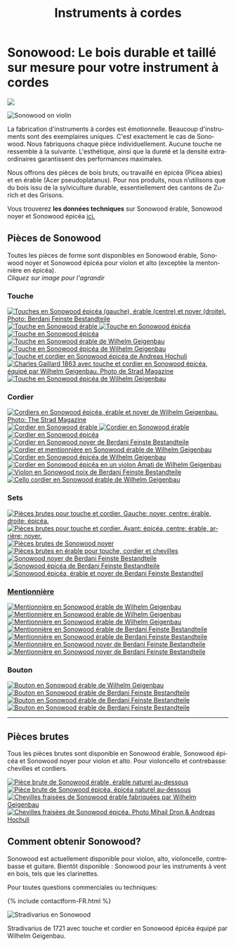 ﻿---
lang: fr
title: 'Instruments à cordes'
order: 1
---

<div class="full-width-kenburns">
<div class="wrap-bg-image">

# Sonowood: Le bois durable et taillé sur mesure pour votre instrument à cordes

![](/assets/images/arrow-d-white.svg)

</div>
<img srcset="/assets/images/strings/sonowood_fingerboard_spruce_gaillard.JPG"
     src="/assets/images/strings/sonowood_fingerboard_spruce_gaillard.JPG" alt="Sonowood on violin">
</div>

<div class="full-width-grey">
<div class="wrap">

La fabrication d'instruments à cordes est émotionnelle. Beaucoup d'instruments sont des exemplaires uniques. C'est exactement le cas de Sonowood. Nous fabriquons chaque pièce individuellement. Aucune touche ne ressemble à la suivante. L'esthétique, ainsi que la dureté et la densité extraordinaires garantissent des performances maximales.

Nous offrons des pièces de bois bruts, ou travaillé en épicéa (Picea abies) et en érable (Acer pseudoplatanus). Pour nos produits, nous n’utilisons que du bois issu de la sylviculture durable, essentiellement des cantons de Zurich et des Grisons.

Vous trouverez **les données techniques** sur Sonowood érable, Sonowood noyer et Sonowood épicéa <a href="/fr/sonowood/#technicaldata">ici.</a>

</div>
</div>

<div class="full-width">
<div class="wrap">

## Pièces de Sonowood

Toutes les pièces de forme sont disponibles en Sonowood érable, Sonowood noyer et Sonowood épicéa pour violon et alto (exceptée la mentonnière en épicéa). <br/>
*Cliquez sur image pour l'agrandir*

### Touche

<div class="picturegallery">
  <a href="/assets/images/strings/sonowood_fingerboard_overview.JPG">
    <img src="/assets/images/strings/sonowood_fingerboard_overview_thumb.jpg" alt="Touches en Sonowood épicéa (gauche), érable (centre) et noyer (droite). Photo: Berdani Feinste Bestandteile">
  </a>  
  <a href="/assets/images/strings/sonowood_fingerboard_maple2.jpg">
    <img src="/assets/images/strings/sonowood_fingerboard_maple2_thumb.jpg" alt="Touche en Sonowood érable">
  </a>
  <a href="/assets/images/strings/sonowood_fingerboard_spruce4.jpg">
    <img src="/assets/images/strings/sonowood_fingerboard_spruce4_thumb.jpg" alt="Touche en Sonowood épicéa">
  </a>
  <a href="/assets/images/strings/sonowood_fingerboard_spruce3.jpg">
    <img src="/assets/images/strings/sonowood_fingerboard_spruce3_thumb.jpg" alt="Touche en Sonowood épicéa">
  </a>
  <a href="/assets/images/strings/sonowood_fingerboard_maple1.jpg">
    <img src="/assets/images/strings/sonowood_fingerboard_maple1_thumb.jpg" alt="Touche en Sonowood érable de Wilhelm Geigenbau">
  </a>
  <a href="/assets/images/strings/sonowood_fingerboard_spruce1.jpg">
    <img src="/assets/images/strings/sonowood_fingerboard_spruce1_thumb.jpg" alt="Touche en Sonowood épicéa de Wilhelm Geigenbau">
  </a>
  <a href="/assets/images/strings/sonowood_fingerboard_spruce_andreas_hochuli.jpg">
    <img src="/assets/images/strings/sonowood_fingerboard_spruce_andreas_hochuli_thumb.jpg" alt="Touche et cordier en Sonowood épicéa de Andreas Hochuli">
  </a>
  <a href="/assets/images/strings/sonowood_fingerboard_spruce_gaillard.JPG">
    <img src="/assets/images/strings/sonowood_fingerboard_spruce_gaillard_thumb.jpg" alt="Charles Gaillard 1863 avec touche et cordier en Sonowood épicéa, équipé par Wilhelm Geigenbau. Photo de Strad Magazine">
  </a>
  <a href="/assets/images/strings/sonowood_fingerboard_spruce_wilhelm.jpg">
    <img src="/assets/images/strings/sonowood_fingerboard_spruce_wilhelm_thumb.jpg" alt="Touche en Sonowood épicéa de Wilhelm Geigenbau">
  </a>
</div>

### Cordier

<div class="picturegallery">
  <a href="/assets/images/strings/sonowood_tailpiece_wilhelm.JPG">
    <img src="/assets/images/strings/sonowood_tailpiece_wilhelm_thumb.jpg" alt="Cordiers en Sonowood épicéa, érable et noyer de Wilhelm Geigenbau. Photo: The Strad Magazine">
  </a>  
  <a href="/assets/images/strings/sonowood_tailpiece_maple2.jpg">
    <img src="/assets/images/strings/sonowood_tailpiece_maple2_thumb.jpg" alt="Cordier en Sonowood érable">
  </a>
  <a href="/assets/images/strings/sonowood_tailpiece_maple4.jpg">
    <img src="/assets/images/strings/sonowood_tailpiece_maple4_thumb.jpg" alt="Cordier en Sonowood érable">
  </a>
  <a href="/assets/images/strings/sonowood_tailpiece_spruce2.jpg">
    <img src="/assets/images/strings/sonowood_tailpiece_spruce2_thumb.jpg" alt="Cordier en Sonowood épicéa">
  </a>  
  <a href="/assets/images/strings/sonowood_tailpiece_walnut_berdani2.JPG">
    <img src="/assets/images/strings/sonowood_tailpiece_walnut_berdani2_thumb.jpg" alt="Cordier en Sonowood noyer de Berdani Feinste Bestandteile">
  </a>
  <a href="/assets/images/strings/sonowood_tailpiece_maple1.jpg">
    <img src="/assets/images/strings/sonowood_tailpiece_maple1_thumb.jpg" alt="Cordier et mentionnière en Sonowood érable de Wilhelm Geigenbau">
  </a>
  <a href="/assets/images/strings/sonowood_tailpiece_spruce1.jpg">
    <img src="/assets/images/strings/sonowood_tailpiece_spruce1_thumb.jpg" alt="Cordier en Sonowood épicéa de Wilhelm Geigenbau">
  </a>
  <a href="/assets/images/strings/sonowood_tailpiece_spruce_amati.jpg">
    <img src="/assets/images/strings/sonowood_tailpiece_spruce_amati_thumb.jpg" alt="Cordier en Sonowood épicéa en un violon Amati de Wilhelm Geigenbau">
  </a>
  <a href="/assets/images/strings/sonowood_strings_berdani.JPG">
    <img src="/assets/images/strings/sonowood_strings_berdani_thumb.jpg" alt="Violon en Sonowood noix de Berdani Feinste Bestandteile">
  </a>
  <a href="/assets/images/strings/sonowood_tailpiece_maple_cello.JPG">
    <img src="/assets/images/strings/sonowood_tailpiece_maple_cello_thumb.jpg" alt="Cello cordier en Sonowood érable de Wilhelm Geigenbau">
  </a>   
</div>

### Sets

<div class="picturegallery">
  <a href="/assets/images/strings/sonowood_strings_set1.jpg">
    <img src="/assets/images/strings/sonowood_strings_set1_thumb.jpg" alt="Pièces brutes pour touche et cordier. Gauche: noyer, centre: érable, droite: épicéa.">
  </a>
  <a href="/assets/images/strings/sonowood_strings_set2.jpg">
    <img src="/assets/images/strings/sonowood_strings_set2_thumb.jpg" alt="Pièces brutes pour touche et cordier. Avant: épicéa, centre: érable, arrière: noyer.">
  </a>
  <a href="/assets/images/strings/sonowood_strings_set3.jpg">
    <img src="/assets/images/strings/sonowood_strings_set3_thumb.jpg" alt="Pièces brutes de Sonowood noyer">
  </a>
  <a href="/assets/images/strings/sonowood_strings_set4.jpg">
    <img src="/assets/images/strings/sonowood_strings_set4_thumb.jpg" alt="Pièces brutes en érable pour touche, cordier et chevilles">
  </a>
  <a href="/assets/images/strings/sonowood_strings_set5.JPG">
    <img src="/assets/images/strings/sonowood_strings_set5_thumb.jpg" alt="Sonowood noyer de Berdani Feinste Bestandteile">
  </a>
  <a href="/assets/images/strings/sonowood_strings_berdani.JPG">
    <img src="/assets/images/strings/sonowood_strings_berdani_thumb.jpg" alt="Sonowood épicéa de Berdani Feinste Bestandteile">
  </a>
  <a href="/assets/images/strings/sonowood_strings_berdani21.jpg">
    <img src="/assets/images/strings/sonowood_strings_berdani21_thumb.jpg" alt="Sonowood épicéa, érable et noyer de Berdani Feinste Bestandteil">
</div>

### Mentionnière

<div class="picturegallery">
  <a href="/assets/images/strings/sonowood_chinrest_maple1.jpg">
  <img src="/assets/images/strings/sonowood_chinrest_maple1_thumb.jpg" alt="Mentionnière en Sonowood érable de Wilhelm Geigenbau">
  </a>
  <a href="/assets/images/strings/sonowood_chinrest_maple2.jpg">
    <img src="/assets/images/strings/sonowood_chinrest_maple2_thumb.jpg" alt="Mentionnière en Sonowood érable de Wilhelm Geigenbau">
  </a>
  <a href="/assets/images/strings/sonowood_chinrest_maple3.jpg">
    <img src="/assets/images/strings/sonowood_chinrest_maple3_thumb.jpg" alt="Mentionnière en Sonowood érable de Wilhelm Geigenbau">
  </a>
  <a href="/assets/images/strings/sonowood_chinrest_maple4.jpg">
    <img src="/assets/images/strings/sonowood_chinrest_maple4_thumb.jpg" alt="Mentionnière en Sonowood érable de Berdani Feinste Bestandteile">
  </a>
  <a href="/assets/images/strings/sonowood_chinrest_maple5.jpg">
    <img src="/assets/images/strings/sonowood_chinrest_maple5_thumb.jpg" alt="Mentionnière en Sonowood érable de Berdani Feinste Bestandteile">
  </a>
  <a href="/assets/images/strings/sonowood_chinrest_walnut_berdani1.JPG">
    <img src="/assets/images/strings/sonowood_chinrest_walnut_berdani1_thumb.jpg" alt="Mentionnière en Sonowood noyer de Berdani Feinste Bestandteile">
  </a>
  <a href="/assets/images/strings/sonowood_chinrest_walnut_berdani2.JPG">
    <img src="/assets/images/strings/sonowood_chinrest_walnut_berdani2_thumb.jpg" alt="Mentionnière en Sonowood noyer de Berdani Feinste Bestandteile">
  </a>
</div>

### Bouton

<div class="picturegallery">
  <a href="/assets/images/strings/sonowood_endbutton_maple1.jpg">
    <img src="/assets/images/strings/sonowood_endbutton_maple1_thumb.jpg" alt="Bouton en Sonowood érable de Wilhelm Geigenbau">
  </a>
  <a href="/assets/images/strings/sonowood_endbutton_maple2.jpg">
    <img src="/assets/images/strings/sonowood_endbutton_maple2_thumb.jpg" alt="Bouton en Sonowood érable de Berdani Feinste Bestandteile">
  </a>
  <a href="/assets/images/strings/sonowood_endbutton_maple3.jpg">
    <img src="/assets/images/strings/sonowood_endbutton_maple3_thumb.jpg" alt="Bouton en Sonowood érable de Berdani Feinste Bestandteile">
  </a>
  <a href="/assets/images/strings/sonowood_endbutton_walnut_berdani.JPG">
    <img src="/assets/images/strings/sonowood_endbutton_walnut_berdani_thumb.jpg" alt="Bouton en Sonowood érable de Berdani Feinste Bestandteile">
  </a>
</div>

---

## Pièces brutes
Tous les pièces brutes sont disponible en Sonowood érable, Sonowood épicéa et Sonowood noyer pour violon et alto. Pour violoncello et contrebasse: chevilles et cordiers.

<div class="picturegallery">
  <a href="/assets/images/strings/sonowood_timber_ahorn.jpg">
    <img src="/assets/images/strings/sonowood_timber_ahorn_thumb.jpg" alt="Pièce brute de Sonowood érable, érable naturel au-dessous">
  </a>
  <a href="/assets/images/strings/sonowood_timber_spruce.jpg">
    <img src="/assets/images/strings/sonowood_timber_spruce_thumb.jpg" alt="Pièce brute de Sonowood épicéa, épicéa naturel au-dessous">
  </a>
  <a href="/assets/images/strings/sonowood_pegs_maple1.jpg">
    <img src="/assets/images/strings/sonowood_pegs_maple1_thumb.jpg" alt="Chevilles fraisées de Sonowood érable fabriquées par Wilhelm Geigenbau">
  </a>
  <a href="/assets/images/strings/sonowood_pegs_spruce1.jpg">
    <img src="/assets/images/strings/sonowood_pegs_spruce1_thumb.jpg" alt="Chevilles fraisées de Sonowood épicéa. Photo Mihail Dron & Andreas Hochuli">
  </a>  
</div>

</div>
</div>

<div class="full-width-grey">
<div class="wrap">

## Comment obtenir Sonowood?

Sonowood est actuellement disponible pour violon, alto, violoncelle, contrebasse et guitare. Bientôt disponible : Sonowood pour les instruments à vent en bois, tels que les clarinettes.

Pour toutes questions commerciales ou techniques:

{% include contactform-FR.html %}

</div>
</div>

<div class="full-width">
<div class="wrap">

<img srcset="/assets/images/News_4_Stradivarius_Stradivari_Geige_Griffbrett_Violin_Fingerboard_Tropical_Wood_Tropenholz_Ersatz_Replacement_Alternative_Sonowood_Swiss_Ebony_Ebony_Ebenholz.jpeg"
     src="/assets/images/News_4_Stradivarius_Stradivari_Geige_Griffbrett_Violin_Fingerboard_Tropical_Wood_Tropenholz_Ersatz_Replacement_Alternative_Sonowood_Swiss_Ebony_Ebony_Ebenholz.jpeg" alt="Stradivarius en Sonowood">
<figcaption>Stradivarius de 1721 avec touche et cordier en Sonowood épicéa équipé par Wilhelm Geigenbau.</figcaption>

</div>
</div>
